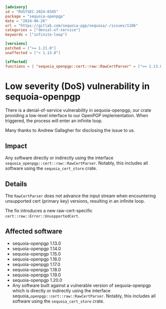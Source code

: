 ```toml
[advisory]
id = "RUSTSEC-2024-0345"
package = "sequoia-openpgp"
date = "2024-06-26"
url = "https://gitlab.com/sequoia-pgp/sequoia/-/issues/1106"
categories = ["denial-of-service"]
keywords = ["infinite-loop"]

[versions]
patched = [">= 1.21.0"]
unaffected = ["< 1.13.0"]

[affected]
functions = { "sequoia_openpgp::cert::raw::RawCertParser" = [">= 1.13.0, < 1.21.0"] }
```

# Low severity (DoS) vulnerability in sequoia-openpgp

There is a denial-of-service vulnerability in sequoia-openpgp, our
crate providing a low-level interface to our OpenPGP implementation.
When triggered, the process will enter an infinite loop.

Many thanks to Andrew Gallagher for disclosing the issue to us.

## Impact

Any software directly or indirectly using the interface
`sequoia_openpgp::cert::raw::RawCertParser`.  Notably, this includes all
software using the `sequoia_cert_store` crate.

## Details

The `RawCertParser` does not advance the input stream when
encountering unsupported cert (primary key) versions, resulting in an
infinite loop.

The fix introduces a new raw-cert-specific
`cert::raw::Error::UnuspportedCert`.

## Affected software

- sequoia-openpgp 1.13.0
- sequoia-openpgp 1.14.0
- sequoia-openpgp 1.15.0
- sequoia-openpgp 1.16.0
- sequoia-openpgp 1.17.0
- sequoia-openpgp 1.18.0
- sequoia-openpgp 1.19.0
- sequoia-openpgp 1.20.0
- Any software built against a vulnerable version of sequoia-openpgp
  which is directly or indirectly using the interface
  sequoia_`openpgp::cert::raw::RawCertParser`.  Notably, this includes
  all software using the `sequoia_cert_store` crate.
